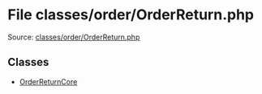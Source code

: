 File classes/order/OrderReturn.php
=========

Source: [classes/order/OrderReturn.php](https://github.com/PrestaShop/PrestaShop/blob/1.5.0.9/classes/order/OrderReturn.php)


Classes
-------

* [OrderReturnCore](class.OrderReturnCore.md)

